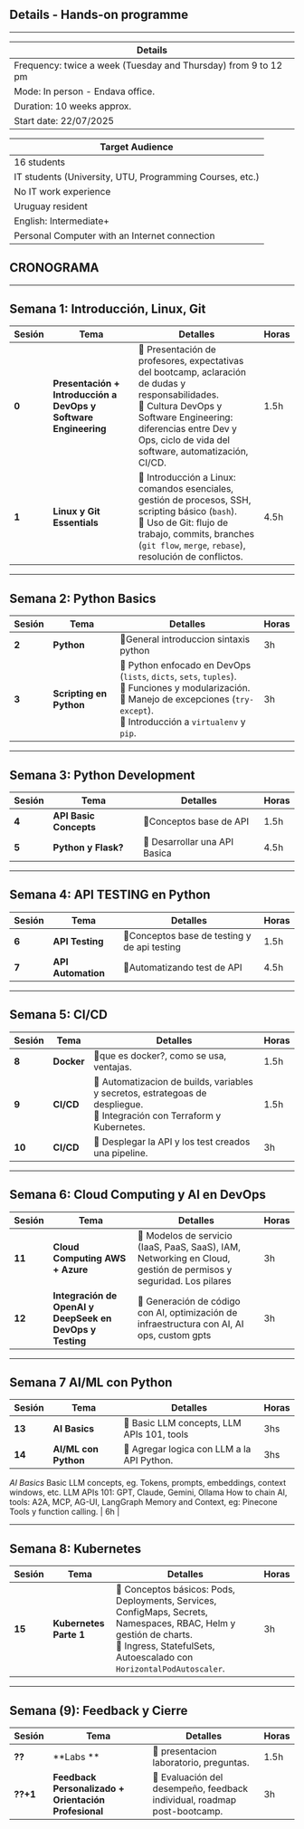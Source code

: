 ## **Details - Hands-on programme**
---

| Details |
|----------|
|Frequency: twice a week (Tuesday and Thursday) from 9 to 12 pm|
|Mode: In person - Endava office.|
|Duration: 10 weeks approx.|
|Start date: 22/07/2025|
 
|Target Audience |
|----------------|
|16 students|
|IT students (University, UTU, Programming Courses, etc.)|
|No IT work experience |
|Uruguay resident|
|English: Intermediate+|
|Personal Computer with an Internet connection|

## **CRONOGRAMA**
---

## **Semana 1: Introducción, Linux, Git** 
| Sesión | Tema | Detalles | Horas |
|--------|------|----------|-------|
| **0** | **Presentación + Introducción a DevOps y Software Engineering** | 📌 Presentación de profesores, expectativas del bootcamp, aclaración de dudas y responsabilidades.<br>📌 Cultura DevOps y Software Engineering: diferencias entre Dev y Ops, ciclo de vida del software, automatización, CI/CD. | 1.5h |
| **1** | **Linux y Git Essentials** | 📌 Introducción a Linux: comandos esenciales, gestión de procesos, SSH, scripting básico (`bash`).<br>📌 Uso de Git: flujo de trabajo, commits, branches (`git flow`, `merge`, `rebase`), resolución de conflictos. | 4.5h |

---

## **Semana 2: Python Basics**
| Sesión | Tema | Detalles | Horas |
|--------|------|----------|-------|
| **2** | **Python** | 📌General introduccion sintaxis python| 3h |
| **3** | **Scripting en Python** | 📌 Python enfocado en DevOps (`lists`, `dicts`, `sets`, `tuples`).<br>📌 Funciones y modularización.<br>📌 Manejo de excepciones (`try-except`).<br>📌 Introducción a `virtualenv` y `pip`. | 3h |

---
## **Semana 3: Python Development**
| Sesión | Tema | Detalles | Horas |
|--------|------|----------|-------|
| **4** | **API Basic Concepts** | 📌Conceptos base de API | 1.5h |
| **5** | **Python y Flask?** | 📌 Desarrollar una API Basica | 4.5h |

---

## **Semana 4: API TESTING en Python**
| Sesión | Tema | Detalles | Horas |
|--------|------|----------|-------|
| **6** | **API Testing** | 📌Conceptos base de testing y de api testing | 1.5h |
| **7** | **API Automation** | 📌Automatizando test de API | 4.5h |

---

## **Semana 5: CI/CD**
| Sesión | Tema | Detalles | Horas |
|--------|------|----------|-------|
| **8** | **Docker** | 📌que es docker?, como se usa, ventajas. | 1.5h |
| **9** | **CI/CD** | 📌 Automatizacion de builds, variables y secretos, estrategoas de despliegue.<br>📌 Integración con Terraform y Kubernetes. | 1.5h |
| **10** | **CI/CD** | 📌 Desplegar la API y los test creados una pipeline. | 3h |

---

## **Semana 6: Cloud Computing y AI en DevOps**
| Sesión | Tema | Detalles | Horas |
|--------|------|----------|-------|
| **11** | **Cloud Computing AWS + Azure** | 📌 Modelos de servicio (IaaS, PaaS, SaaS), IAM, Networking en Cloud, gestión de permisos y seguridad. Los pilares | 3h |
| **12** | **Integración de OpenAI y DeepSeek en DevOps y Testing** | 📌 Generación de código con AI, optimización de infraestructura con AI, AI ops, custom gpts | 3h |

---

## **Semana 7 AI/ML con Python**
| Sesión | Tema | Detalles | Horas |
|--------|------|----------|-------|
| **13** | **AI Basics** | 📌 Basic LLM concepts, LLM APIs 101, tools | 3hs|
| **14** | **AI/ML con Python** | 📌 Agregar logica con LLM a la API Python.| 3hs|

*AI Basics*
Basic LLM concepts, eg. Tokens, prompts, embeddings, context windows, etc.
LLM APIs 101: GPT, Claude, Gemini, Ollama
How to chain AI, tools: A2A, MCP, AG-UI, LangGraph 
Memory and Context, eg: Pinecone
Tools y function calling. | 6h |

---

## **Semana 8: Kubernetes** 
| Sesión | Tema | Detalles | Horas |
|--------|------|----------|-------|
| **15** | **Kubernetes Parte 1** | 📌 Conceptos básicos: Pods, Deployments, Services, ConfigMaps, Secrets, Namespaces, RBAC, Helm y gestión de charts.<br>📌 Ingress, StatefulSets, Autoescalado con `HorizontalPodAutoscaler`. | 3h |

---

## **Semana (9): Feedback y Cierre** 
| Sesión | Tema | Detalles | Horas |
|--------|------|----------|-------|
| **??** | **Labs ** | 📌 presentacion laboratorio, preguntas. | 1.5h |
| **??+1** | **Feedback Personalizado + Orientación Profesional** | 📌 Evaluación del desempeño, feedback individual, roadmap post-bootcamp. | 3h |

